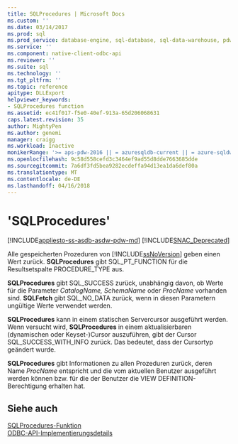 ```yaml
---
title: SQLProcedures | Microsoft Docs
ms.custom: ''
ms.date: 03/14/2017
ms.prod: sql
ms.prod_service: database-engine, sql-database, sql-data-warehouse, pdw
ms.service: ''
ms.component: native-client-odbc-api
ms.reviewer: ''
ms.suite: sql
ms.technology: ''
ms.tgt_pltfrm: ''
ms.topic: reference
apitype: DLLExport
helpviewer_keywords:
- SQLProcedures function
ms.assetid: ec41f017-f5e0-40ef-913a-65d206068631
caps.latest.revision: 35
author: MightyPen
ms.author: genemi
manager: craigg
ms.workload: Inactive
monikerRange: '>= aps-pdw-2016 || = azuresqldb-current || = azure-sqldw-latest || >= sql-server-2016 || = sqlallproducts-allversions'
ms.openlocfilehash: 9c58d558cefd3c3464ef9ad55d8dde7663685dde
ms.sourcegitcommit: 7a6df3fd5bea9282ecdeffa94d13ea1da6def80a
ms.translationtype: MT
ms.contentlocale: de-DE
ms.lasthandoff: 04/16/2018
---
```

# <a name="sqlprocedures"></a>'SQLProcedures'
[!INCLUDE[appliesto-ss-asdb-asdw-pdw-md](../../includes/appliesto-ss-asdb-asdw-pdw-md.md)]
[!INCLUDE[SNAC_Deprecated](../../includes/snac-deprecated.md)]

  Alle gespeicherten Prozeduren von [!INCLUDE[ssNoVersion](../../includes/ssnoversion-md.md)] geben einen Wert zurück. **SQLProcedures** gibt SQL_PT_FUNCTION für die Resultsetspalte PROCEDURE_TYPE aus.  
  
 **SQLProcedures** gibt SQL_SUCCESS zurück, unabhängig davon, ob Werte für die Parameter *CatalogName, SchemaName* oder *ProcName* vorhanden sind. **SQLFetch** gibt SQL_NO_DATA zurück, wenn in diesen Parametern ungültige Werte verwendet werden.  
  
 **SQLProcedures** kann in einem statischen Servercursor ausgeführt werden. Wenn versucht wird, **SQLProcedures** in einem aktualisierbaren (dynamischen oder Keyset-)Cursor auszuführen, gibt der Cursor SQL_SUCCESS_WITH_INFO zurück. Das bedeutet, dass der Cursortyp geändert wurde.  
  
 **SQLProcedures** gibt Informationen zu allen Prozeduren zurück, deren Name *ProcName* entspricht und die vom aktuellen Benutzer ausgeführt werden können bzw. für die der Benutzer die VIEW DEFINITION-Berechtigung erhalten hat.  
  
## <a name="see-also"></a>Siehe auch  
 [SQLProcedures-Funktion](http://go.microsoft.com/fwlink/?LinkId=59364)   
 [ODBC-API-Implementierungsdetails](../../relational-databases/native-client-odbc-api/odbc-api-implementation-details.md)  
  
  

